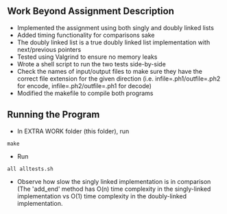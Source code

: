## Work Beyond Assignment Description
* Implemented the assignment using both singly and doubly linked lists
* Added timing functionality for comparisons sake
* The doubly linked list is a true doubly linked list implementation with next/previous pointers 
* Tested using Valgrind to ensure no memory leaks
* Wrote a shell script to run the two tests side-by-side
* Check the names of input/output files to make sure they have the correct file extension for the given direction (i.e. infile=.ph1/outfile=.ph2 for encode, infile=.ph2/outfile=.ph1 for decode)
* Modified the makefile to compile both programs

## Running the Program
* In EXTRA WORK folder (this folder), run
```shell
make
```
* Run 
```shell
all alltests.sh
```
* Observe how slow the singly linked implementation is in comparison (The 'add_end' method has O(n) time complexity in the singly-linked implementation vs O(1) time complexity in the doubly-linked implementation.
